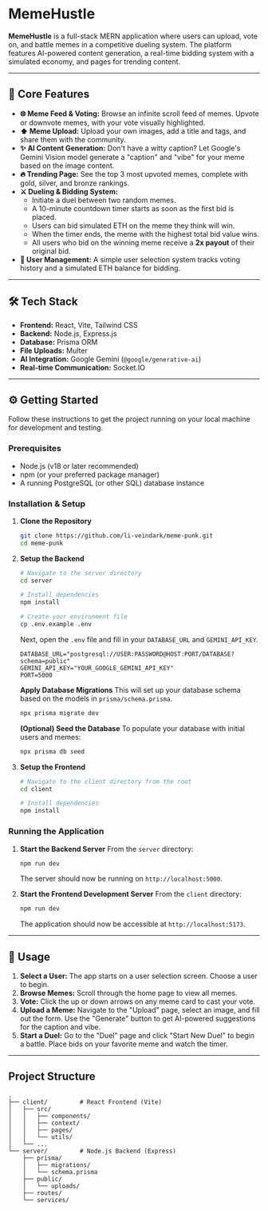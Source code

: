 # MemeHustle

**MemeHustle** is a full-stack MERN application where users can upload, vote on, and battle memes in a competitive dueling system. The platform features AI-powered content generation, a real-time bidding system with a simulated economy, and pages for trending content.



---

## 🚀 Core Features

*   **🌐 Meme Feed & Voting:** Browse an infinite scroll feed of memes. Upvote or downvote memes, with your vote visually highlighted.
*   **⬆️ Meme Upload:** Upload your own images, add a title and tags, and share them with the community.
*   **✨ AI Content Generation:** Don't have a witty caption? Let Google's Gemini Vision model generate a "caption" and "vibe" for your meme based on the image content.
*   **🔥 Trending Page:** See the top 3 most upvoted memes, complete with gold, silver, and bronze rankings.
*   **⚔️ Dueling & Bidding System:**
    *   Initiate a duel between two random memes.
    *   A 10-minute countdown timer starts as soon as the first bid is placed.
    *   Users can bid simulated ETH on the meme they think will win.
    *   When the timer ends, the meme with the highest total bid value wins.
    *   All users who bid on the winning meme receive a **2x payout** of their original bid.
*   **👤 User Management:** A simple user selection system tracks voting history and a simulated ETH balance for bidding.

---

## 🛠️ Tech Stack

*   **Frontend:** React, Vite, Tailwind CSS
*   **Backend:** Node.js, Express.js
*   **Database:** Prisma ORM
*   **File Uploads:** Multer
*   **AI Integration:** Google Gemini (`@google/generative-ai`)
*   **Real-time Communication:** Socket.IO

---

## ⚙️ Getting Started

Follow these instructions to get the project running on your local machine for development and testing.

### Prerequisites

*   Node.js (v18 or later recommended)
*   npm (or your preferred package manager)
*   A running PostgreSQL (or other SQL) database instance

### Installation & Setup

1.  **Clone the Repository**
    ```bash
    git clone https://github.com/li-veindark/meme-punk.git
    cd meme-punk
    ```

2.  **Setup the Backend**
    ```bash
    # Navigate to the server directory
    cd server

    # Install dependencies
    npm install

    # Create your environment file
    cp .env.example .env
    ```
    Next, open the `.env` file and fill in your `DATABASE_URL` and `GEMINI_API_KEY`.
    ```env
    DATABASE_URL="postgresql://USER:PASSWORD@HOST:PORT/DATABASE?schema=public"
    GEMINI_API_KEY="YOUR_GOOGLE_GEMINI_API_KEY"
    PORT=5000
    ```

    **Apply Database Migrations**
    This will set up your database schema based on the models in `prisma/schema.prisma`.
    ```bash
    npx prisma migrate dev
    ```
    
    **(Optional) Seed the Database**
    To populate your database with initial users and memes:
    ```bash
    npx prisma db seed
    ```

3.  **Setup the Frontend**
    ```bash
    # Navigate to the client directory from the root
    cd client

    # Install dependencies
    npm install
    ```

### Running the Application

1.  **Start the Backend Server**
    From the `server` directory:
    ```bash
    npm run dev
    ```
    The server should now be running on `http://localhost:5000`.

2.  **Start the Frontend Development Server**
    From the `client` directory:
    ```bash
    npm run dev
    ```
    The application should now be accessible at `http://localhost:5173`.

---

## 📖 Usage

1.  **Select a User:** The app starts on a user selection screen. Choose a user to begin.
2.  **Browse Memes:** Scroll through the home page to view all memes.
3.  **Vote:** Click the up or down arrows on any meme card to cast your vote.
4.  **Upload a Meme:** Navigate to the "Upload" page, select an image, and fill out the form. Use the "Generate" button to get AI-powered suggestions for the caption and vibe.
5.  **Start a Duel:** Go to the "Duel" page and click "Start New Duel" to begin a battle. Place bids on your favorite meme and watch the timer.

---

## Project Structure

```
.
├── client/         # React Frontend (Vite)
│   ├── src/
│   │   ├── components/
│   │   ├── context/
│   │   ├── pages/
│   │   └── utils/
│   └── ...
└── server/         # Node.js Backend (Express)
    ├── prisma/
    │   ├── migrations/
    │   └── schema.prisma
    ├── public/
    │   └── uploads/
    ├── routes/
    └── services/
```
